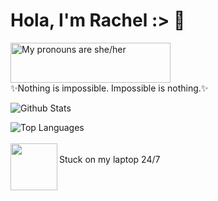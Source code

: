 <h1> Hola, I'm Rachel :> 🌿
  </h1>
<a href="https://pronouns.vercel.app" title="Add pronouns to your own profile">
  <img src="https://pronouns.vercel.app/she/her?gradient=stellar" width="256" height="64" alt="My pronouns are she/her">
</a>

<br>
<h7>
✨Nothing is impossible. Impossible is nothing.✨

</h7>
</br>

![Github Stats](https://github-readme-stats.vercel.app/api?username=nitesphere08&count_private=true&show_icons=true&theme=tokyonight&include_all_commits=true&icon_color=ffffff)
<!--dark, radical, merko, gruvbox, tokyonight, onedark, cobalt, synthwave, highcontrast, dracula -->
<!--[![GitHub Streak Stats](https://github-readme-streak-stats.herokuapp.com/?user=nitesphere08&fire=orangering=orangecurrStreakLabel=6AA9FAcurrStreakNum=6AA9FA&theme=tokyonight)](https://github.com/nitesphere08/github-readme-streak-stats)
<br></br> -->
![Top Languages](https://github-readme-stats.vercel.app/api/top-langs/?username=nitesphere08&theme=tokyonight&count-private=true)
<br> </br>
<centre>
  <img align='left' src="https://lh4.googleusercontent.com/ivgFJTepCmcnxMr_AeJKGma9qXSVnEEPTVLM7SyOlzsFASqIwYr9KVcJ5h_xg6107urTXcCxKbVrTHBOj1J5rfVJLsoFfWmr4S7dWhl3Uo8E0zVQfThX1CiBXYYusLj7DXi0kJkSjgE" width="75">
  <br> Stuck on my laptop 24/7 </br>
  
  </centre>



<!--
**nitesphere08/nitesphere08** is a ✨ _special_ ✨ repository because its `README.md` (this file) appears on your GitHub profile.

Here are some ideas to get you started:

- 🔭 I’m currently working on ...
- 🌱 I’m currently learning ...
- 👯 I’m looking to collaborate on ...
- 🤔 I’m looking for help with ...
- 💬 Ask me about ...
- 📫 How to reach me: ...
- 😄 Pronouns: ...

-->
